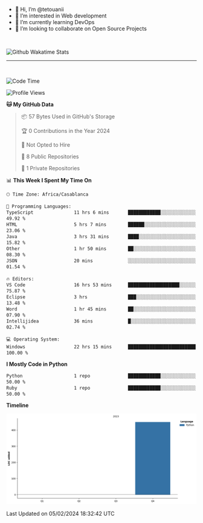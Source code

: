 - 👋 Hi, I’m @tetouanii
- 👀 I’m interested in Web development
- 🌱 I’m currently learning DevOps
- 💞️ I’m looking to collaborate on Open Source Projects

<br/>


![Github Wakatime Stats](https://github-readme-stats.vercel.app/api/wakatime/?username=@walidbosso&layout=compact&&theme=default&link="https://www.github.com/USERNAME/") 

--- 

<br/>


  
<!--START_SECTION:waka-->
![Code Time](http://img.shields.io/badge/Code%20Time-69%20hrs%2042%20mins-blue)

![Profile Views](http://img.shields.io/badge/Profile%20Views-1-blue)

**🐱 My GitHub Data** 

> 📦 57 Bytes Used in GitHub's Storage 
 > 
> 🏆 0 Contributions in the Year 2024
 > 
> 🚫 Not Opted to Hire
 > 
> 📜 8 Public Repositories 
 > 
> 🔑 1 Private Repositories 
 > 
📊 **This Week I Spent My Time On** 

```text
🕑︎ Time Zone: Africa/Casablanca

💬 Programming Languages: 
TypeScript               11 hrs 6 mins       ████████████░░░░░░░░░░░░░   49.92 % 
HTML                     5 hrs 7 mins        ██████░░░░░░░░░░░░░░░░░░░   23.06 % 
Java                     3 hrs 31 mins       ████░░░░░░░░░░░░░░░░░░░░░   15.82 % 
Other                    1 hr 50 mins        ██░░░░░░░░░░░░░░░░░░░░░░░   08.30 % 
JSON                     20 mins             ░░░░░░░░░░░░░░░░░░░░░░░░░   01.54 % 

🔥 Editors: 
VS Code                  16 hrs 53 mins      ███████████████████░░░░░░   75.87 % 
Eclipse                  3 hrs               ███░░░░░░░░░░░░░░░░░░░░░░   13.48 % 
Word                     1 hr 45 mins        ██░░░░░░░░░░░░░░░░░░░░░░░   07.90 % 
Intellijidea             36 mins             █░░░░░░░░░░░░░░░░░░░░░░░░   02.74 % 

💻 Operating System: 
Windows                  22 hrs 15 mins      █████████████████████████   100.00 % 
```

**I Mostly Code in Python** 

```text
Python                   1 repo              ████████████░░░░░░░░░░░░░   50.00 % 
Ruby                     1 repo              ████████████░░░░░░░░░░░░░   50.00 % 
```



**Timeline**

![Lines of Code chart](https://raw.githubusercontent.com/tetouanii/tetouanii/main/assets/bar_graph.png)


 Last Updated on 05/02/2024 18:32:42 UTC
<!--END_SECTION:waka-->
